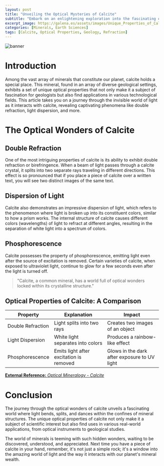```yaml
---
layout: post
title: "Unveiling the Optical Mysteries of Calcite"
subtitle: "Embark on an enlightening exploration into the fascinating optical properties of the mineral calcite."
excerpt_image: https://galena.es/assets/images/Unique_Properties_of_Calcite.png
categories: [Minerals, Earth Sciences]
tags: [Calcite, Optical Properties, Geology, Refraction]
---
```


![banner](https://galena.es/assets/images/Unique_Properties_of_Calcite.png "A close-up image of a clear calcite crystal, showcasing its distinctive optical properties, including double refraction and light dispersion, set against a dark background to highlight its clarity and structure.")

# Introduction

Among the vast array of minerals that constitute our planet, calcite holds a special place. This mineral, found in an array of diverse geological settings, exhibits a set of unique optical properties that not only make it a subject of fascination for geologists but also find applications in various technological fields. This article takes you on a journey through the invisible world of light as it interacts with calcite, revealing captivating phenomena like double refraction, light dispersion, and more.

# The Optical Wonders of Calcite

## Double Refraction

One of the most intriguing properties of calcite is its ability to exhibit double refraction or birefringence. When a beam of light passes through a calcite crystal, it splits into two separate rays traveling in different directions. This effect is so pronounced that if you place a piece of calcite over a written text, you will see two distinct images of the same text.

## Dispersion of Light

Calcite also demonstrates an impressive dispersion of light, which refers to the phenomenon where light is broken up into its constituent colors, similar to how a prism works. The internal structure of calcite causes different colors (wavelengths) of light to refract at different angles, resulting in the separation of white light into a spectrum of colors.

## Phosphorescence

Calcite possesses the property of phosphorescence, emitting light even after the source of excitation is removed. Certain varieties of calcite, when exposed to ultraviolet light, continue to glow for a few seconds even after the light is turned off.

>"Calcite, a common mineral, has a world full of optical wonders locked within its crystalline structure." 

## Optical Properties of Calcite: A Comparison

| Property | Explanation | Impact |
|----------|-------------|--------|
| Double Refraction | Light splits into two rays | Creates two images of an object |
| Light Dispersion | White light separates into colors | Produces a rainbow-like effect |
| Phosphorescence | Emits light after excitation is removed | Glows in the dark after exposure to UV light |

[**External Reference:** _Optical Mineralogy - Calcite_](https://www.smithsonianmag.com/science-nature/calcite-unlocks-secret-invisible-world-180973338/)

# Conclusion

The journey through the optical wonders of calcite unveils a fascinating world where light bends, splits, and dances within the confines of mineral structures. The unique optical properties of calcite not only make it a subject of scientific interest but also find uses in various real-world applications, from optical instruments to geological studies.

The world of minerals is teeming with such hidden wonders, waiting to be discovered, understood, and appreciated. Next time you have a piece of calcite in your hand, remember, it's not just a simple rock; it's a window into the amazing world of light and the way it interacts with our planet's mineral wealth.